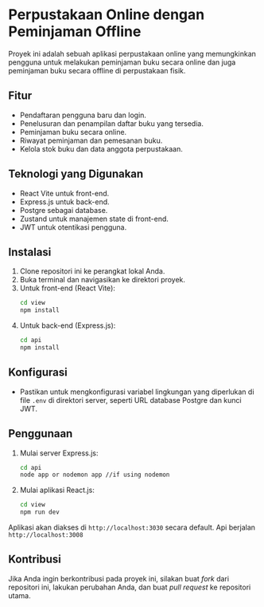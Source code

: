 # Perpustakaan Online dengan Peminjaman Offline

Proyek ini adalah sebuah aplikasi perpustakaan online yang memungkinkan pengguna untuk melakukan peminjaman buku secara online dan juga peminjaman buku secara offline di perpustakaan fisik.

## Fitur

- Pendaftaran pengguna baru dan login.
- Penelusuran dan penampilan daftar buku yang tersedia.
- Peminjaman buku secara online.
- Riwayat peminjaman dan pemesanan buku.
- Kelola stok buku dan data anggota perpustakaan.

## Teknologi yang Digunakan

- React Vite untuk front-end.
- Express.js untuk back-end.
- Postgre sebagai database.
- Zustand untuk manajemen state di front-end.
- JWT untuk otentikasi pengguna.

## Instalasi

1. Clone repositori ini ke perangkat lokal Anda.
2. Buka terminal dan navigasikan ke direktori proyek.
3. Untuk front-end (React Vite):
    ```bash
    cd view
    npm install
    ```
4. Untuk back-end (Express.js):
    ```bash
    cd api
    npm install
    ```

## Konfigurasi

- Pastikan untuk mengkonfigurasi variabel lingkungan yang diperlukan di file `.env` di direktori server, seperti URL database Postgre dan kunci JWT.

## Penggunaan

1. Mulai server Express.js:
    ```bash
    cd api
    node app or nodemon app //if using nodemon
    ```
2. Mulai aplikasi React.js:
    ```bash
    cd view
    npm run dev
    ```

Aplikasi akan diakses di `http://localhost:3030` secara default.
Api berjalan `http://localhost:3008`

## Kontribusi

Jika Anda ingin berkontribusi pada proyek ini, silakan buat *fork* dari repositori ini, lakukan perubahan Anda, dan buat *pull request* ke repositori utama.

